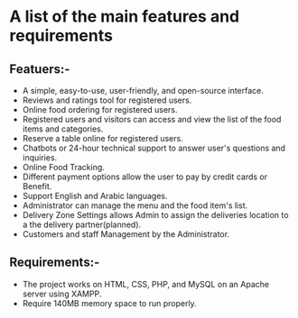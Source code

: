# A list of the main features and requirements
## Featuers:-
- A simple, easy-to-use, user-friendly, and open-source interface.
- Reviews and ratings tool for registered users.
- Online food ordering for registered users.
- Registered users and visitors can access and view the list of the food items and categories.
- Reserve a table online for registered users.
- Chatbots or 24-hour technical support to answer user's questions and inquiries.
- Online Food Tracking.
- Different payment options allow the user to pay by credit cards or Benefit.
- Support English and Arabic languages.
- Administrator can manage the menu and the food item's list.
- Delivery Zone Settings allows Admin to assign the deliveries location to a the delivery partner(planned).
- Customers and staff Management by the Administrator.
## Requirements:-
- The project works on HTML, CSS, PHP, and MySQL on an Apache server using XAMPP.
- Require 140MB memory space to run properly.
